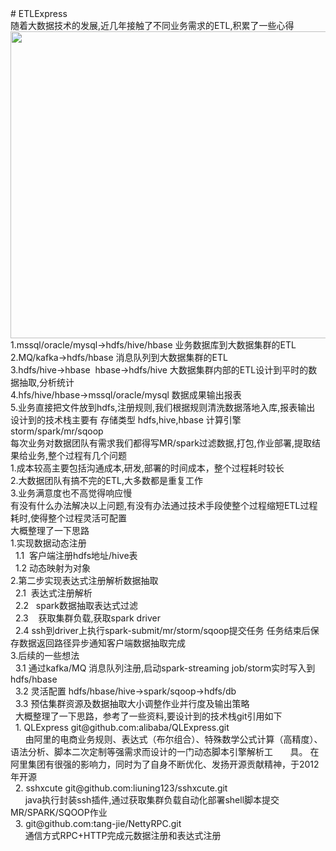<div># ETLExpress</div><div>随着大数据技术的发展,近几年接触了不同业务需求的ETL,积累了一些心得<img src="https://mail.163.com/js6/s?func=mbox:getComposeData&amp;sid=wAlTlzuUlfbCUugtEWUUcAIZVGBAhhPi&amp;composeId=c:1525421746131&amp;attachId=1&amp;rnd=0.7105116123037205" orgwidth="798" orgheight="491" data-image="1" style="width: 798px; height: 491px; border: none;" /></div><div>1.mssql/oracle/mysql-&gt;hdfs/hive/hbase 业务数据库到大数据集群的ETL</div><div>2.MQ/kafka-&gt;hdfs/hbase 消息队列到大数据集群的ETL</div><div>3.hdfs/hive-&gt;hbase&nbsp; hbase-&gt;hdfs/hive 大数据集群内部的ETL设计到平时的数据抽取,分析统计</div><div>4.hfs/hive/hbase-&gt;mssql/oracle/mysql 数据成果输出报表</div><div>5.业务直接把文件放到hdfs,注册规则,我们根据规则清洗数据落地入库,报表输出</div><div>设计到的技术栈主要有 存储类型 hdfs,hive,hbase 计算引擎 storm/spark/mr/sqoop</div><div>每次业务对数据团队有需求我们都得写MR/spark过滤数据,打包,作业部署,提取结果给业务,整个过程有几个问题</div><div>1.成本较高主要包括沟通成本,研发,部署的时间成本，整个过程耗时较长</div><div>2.大数据团队有搞不完的ETL,大多数都是重复工作</div><div>3.业务满意度也不高觉得响应慢</div><div>有没有什么办法解决以上问题,有没有办法通过技术手段使整个过程缩短ETL过程耗时,使得整个过程灵活可配置</div><div>大概整理了一下思路</div><div>1.实现数据动态注册</div><div>&nbsp; 1.1<span style="white-space:pre">	</span>客户端注册hdfs地址/hive表</div><div>&nbsp; 1.2<span style="white-space:pre">	</span>动态映射为对象</div><div>2.第二步实现表达式注册解析数据抽取</div><div>&nbsp; 2.1<span style="white-space:pre">	</span>表达式注册解析</div><div>&nbsp; 2.2<span style="white-space:pre">	</span>spark数据抽取表达式过滤</div><div>&nbsp; 2.3<span style="white-space:pre">	</span>获取集群负载,获取spark driver</div><div>&nbsp; 2.4<span style="white-space:pre">	</span>ssh到driver上执行spark-submit/mr/storm/sqoop提交任务 任务结束后保存数据返回路径异步通知客户端数据抽取完成</div><div>3.后续的一些想法</div><div>&nbsp; 3.1 通过kafka/MQ 消息队列注册,启动spark-streaming job/storm实时写入到hdfs/hbase</div><div>&nbsp; 3.2 灵活配置 hdfs/hbase/hive-&gt;spark/sqoop-&gt;hdfs/db</div><div>&nbsp; 3.3 预估集群资源及数据抽取大小调整作业并行度及输出策略</div><div>&nbsp; 大概整理了一下思路，参考了一些资料,要设计到的技术栈git引用如下</div><div>&nbsp; 1. QLExpress git@github.com:alibaba/QLExpress.git&nbsp;</div><div>&nbsp; &nbsp; &nbsp; 由阿里的电商业务规则、表达式（布尔组合）、特殊数学公式计算（高精度）、语法分析、脚本二次定制等强需求而设计的一门动态脚本引擎解析工&nbsp; &nbsp; &nbsp; &nbsp;具。 在阿里集团有很强的影响力，同时为了自身不断优化、发扬开源贡献精神，于2012年开源</div><div>&nbsp; 2. sshxcute git@github.com:liuning123/sshxcute.git</div><div>&nbsp; &nbsp; &nbsp; java执行封装ssh插件,通过获取集群负载自动化部署shell脚本提交MR/SPARK/SQOOP作业</div><div>&nbsp; 3. git@github.com:tang-jie/NettyRPC.git</div><div>&nbsp; &nbsp; &nbsp; 通信方式RPC+HTTP完成元数据注册和表达式注册</div><div>&nbsp; &nbsp;</div><div><br /></div>
